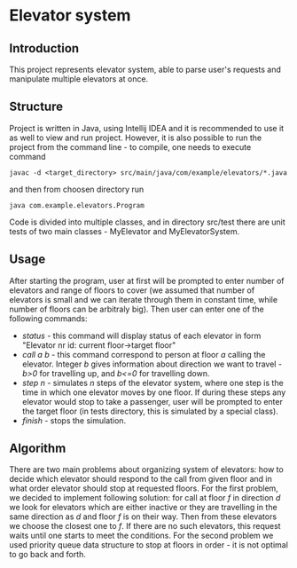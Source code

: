 # Elevator system
## Introduction
This project represents elevator system, able to parse user's requests and manipulate multiple elevators at once.
## Structure
Project is written in Java, using Intellij IDEA and it is recommended to use it as well to view and run project. However, it is also possible to run the project from the command line - to compile, one needs to execute command
```
javac -d <target_directory> src/main/java/com/example/elevators/*.java
```
and then from choosen directory run 
```
java com.example.elevators.Program
```
Code is divided into multiple classes, and in directory src/test there are unit tests of two main classes - MyElevator and MyElevatorSystem.
## Usage
After starting the program, user at first will be prompted to enter number of elevators and range of floors to cover (we assumed that number of elevators is small and we can iterate through them in constant time, while number of floors can be arbitraly big). Then user can enter one of the following commands:
- _status_ - this command will display status of each elevator in form "Elevator nr id: current floor->target floor"
- _call a b_ - this command correspond to person at floor _a_ calling the elevator. Integer _b_ gives information about direction we want to travel - _b>0_ for travelling up, and _b<=0_ for travelling down.
- _step n_ - simulates _n_ steps of the elevator system, where one step is the time in which one elevator moves by one floor. If during these steps any elevator would stop to take a passenger, user will be prompted to enter the target floor (in tests directory, this is simulated by a special class).
- _finish_ - stops the simulation.
## Algorithm
There are two main problems about organizing system of elevators: how to decide which elevator should respond to the call from given floor and in what order elevator should stop at requested floors.
For the first problem, we decided to implement following solution: for call at floor _f_ in direction _d_ we look for elevators which are either inactive or they are travelling in the same direction as _d_ and floor _f_ is on their way. Then from these elevators we choose the closest one to _f_. If there are no such elevators, this request waits until one starts to meet the conditions.
For the second problem we used priority queue data structure to stop at floors in order - it is not optimal to go back and forth.
